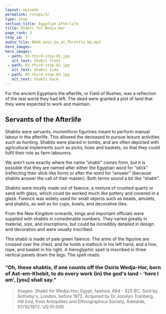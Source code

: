 ```yaml
---
layout: episode
permalink: /stops/3/
type: stop
section_title: Egyptian Afterlife
title: Shabti for Wedja-Hor
page_rank: 3
stop_id: 3
audio_file: NASA_main_Go_at_Throttle_Up.mp3
hero_images:
hero_images:
 - path: 03-third-stop-01.jpg
   alt_text: Shabti front
 - path: 03-third-stop-02.jpg
   alt_text: Shabti side
 - path: 03-third-stop-03.jpg
   alt_text: Shabti back 
---
```


For the ancient Egyptians the afterlife, or Field of Rushes, was a reflection of the real world they had left. The dead were granted a plot of land that they were expected to work and maintain. 

## Servants of the Afterlife 

Shabtis were servants, mummiform figurines meant to perform manual labour in the afterlife. This allowed the deceased to pursue leisure activities such as hunting. Shabtis were placed in tombs, and are often depicted with agricultural implements such as picks, hoes and baskets, so that they could fulfil their role as farm labourers. 

We aren’t sure exactly where the name “shabti” comes from, but it is possible that they are named after either the Egyptian word for “stick” (reflecting their stick-like form) or after the word for “answer” (because shabits answer the call of their master). Both terms sound a bit like “shabti”.

Shabtis were mostly made out of faience, a mixture of crushed quartz or sand with glass, which could be worked much like pottery and covered in a glaze. Faience was widely used for small objects such as beads, amulets, and shabtis, as well as for cups, bowls, and decorative tiles. 
  
From the New Kingdom onwards, kings and important officials were supplied with shabtis in considerable numbers. They varied greatly in material, size, and inscriptions, but could be incredibly detailed in design and decoration and were usually inscribed. 

This shabti is made of pale green faience. The arms of the figurine are crossed over the chest, and he holds a mattock in his left hand, and a hoe, rope, and basket in his right. A hieroglyphic spell is inscribed in three vertical panels down the legs. The spell reads: 

### “Oh, these shabtis, if one counts off the Osiris Wedja-Hor, born of Ast-em-Khebit, to do every work (in) the god's land - 'here I am', [you] shall say.”

> Images: Shabti for Wedja-Hor, Egypt, faience, 664 - 525 BC. Sold by Sotheby's, London, before 1972. Acquired by Dr Jocelyn Tranberg, Hill End, from Antiquities and Ethnographica Society, Adelaide, 07/10/1972. UQ 91.006. 
